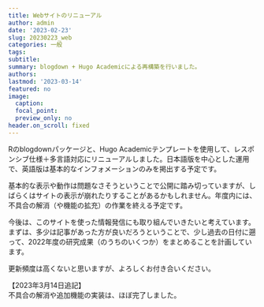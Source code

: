 ```yaml
---
title: Webサイトのリニューアル
author: admin
date: '2023-02-23'
slug: 20230223_web
categories: 一般
tags: 
subtitle: 
summary: blogdown + Hugo Academicによる再構築を行いました。
authors: 
lastmod: '2023-03-14'
featured: no
image:
  caption: 
  focal_point: 
  preview_only: no
header.on_scroll: fixed
---
```


Rのblogdownパッケージと、Hugo Academicテンプレートを使用して、レスポンシブ仕様＋多言語対応にリニューアルしました。日本語版を中心とした運用で、英語版は基本的なインフォメーションのみを掲出する予定です。

基本的な表示や動作は問題なさそうということで公開に踏み切っていますが、しばらくはサイトの表示が崩れたりすることがあるかもしれません。年度内には、不具合の解消（や機能の拡充）の作業を終える予定です。

今後は、このサイトを使った情報発信にも取り組んでいきたいと考えています。まずは、多少は記事があった方が良いだろうということで、少し過去の日付に遡って、2022年度の研究成果（のうちのいくつか）をまとめることを計画しています。

更新頻度は高くないと思いますが、よろしくお付き合いください。

【2023年3月14日追記】\
不具合の解消や追加機能の実装は、ほぼ完了しました。